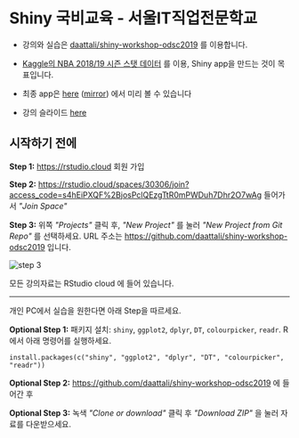 # Shiny 국비교육 - 서울IT직업전문학교

* 강의와 실습은 [daattali/shiny-workshop-odsc2019](https://github.com/daattali/shiny-workshop-odsc2019) 를 이용합니다. 

* [Kaggle의 NBA 2018/19 시즌 스탯 데이터](https://www.kaggle.com/schmadam97/nba-regular-season-stats-20182019) 를 이용, Shiny app을 만드는 것이 목표입니다. 

* 최종 app은 [here](https://daattali.com/shiny/nba2018/) ([mirror](https://daattali.shinyapps.io/nba2018/)) 에서 미리 볼 수 있습니다

* 강의 슬라이드 [here](https://github.com/daattali/shiny-workshop-odsc2019/raw/master/Shiny%20Workshop%20-%20ODSC%202019.pdf)


## 시작하기 전에

**Step 1:** https://rstudio.cloud 회원 가입

**Step 2:** https://rstudio.cloud/spaces/30306/join?access_code=s4hEiPXQF%2BjosPclQEzgTtR0mPWDuh7Dhr2O7wAg 들어가서 *"Join Space"* 

**Step 3:** 위쪽 *"Projects"* 클릭 후, *"New Project"* 를 눌러 *"New Project from Git Repo"* 를 선택하세요. URL 주소는  https://github.com/daattali/shiny-workshop-odsc2019 입니다.


![step 3](https://i.imgur.com/nU5bbFL.png)

모든 강의자료는 RStudio cloud 에 들어 있습니다. 

---

개인 PC에서 실습을 원한다면 아래 Step을 따르세요.

**Optional Step 1:** 패키지 설치: `shiny`, `ggplot2`, `dplyr`, `DT`, `colourpicker`, `readr`. R에서 아래 명령어를 실행하세요.


    install.packages(c("shiny", "ggplot2", "dplyr", "DT", "colourpicker", "readr")) 


**Optional Step 2:** https://github.com/daattali/shiny-workshop-odsc2019 에 들어간 후

**Optional Step 3:** 녹색 *"Clone or download"* 클릭 후 *"Download ZIP"* 을 눌러 자료를 다운받으세요. 
